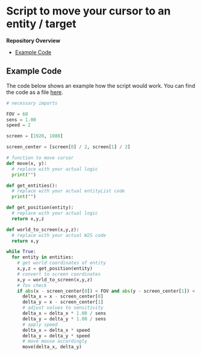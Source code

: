 # Script to move your cursor to an entity / target

**Repository Overview**
- [Example Code](#example)


<h2 id="example">Example Code</h2>

The code below shows an example how the script would work. You can find the code as a file [here](/example.py).

```py
# necessary imports

FOV = 60
sens = 1.00
speed = 2

screen = [1920, 1080]

screen_center = [screen[0] / 2, screen[1] / 2]

# function to move cursor
def move(x, y):
  # replace with your actual logic
  print("")

def get_entities():
  # replace with your actual entityList code
  print("")

def get_position(entity):
  # replace with your actual logic
  return x,y,z

def world_to_screen(x,y,z):
  # replace with your actual W2S code
  return x,y

while True:
  for entity in entities:
    # get world coordinates of entity
    x,y,z = get_position(entity)
    # convert to screen coordinates
    x,y = world_to_screen(x,y,z)
    # fov check
    if abs(x - screen_center[0]) < FOV and abs(y - screen_center[1]) < FOV:
      delta_x = x - screen_center[0]
      delta_y = x - screen_center[1]
      # adjust values to sensitivity
      delta_x = delta_x * 1.00 / sens
      delta_y = delta_y * 1.00 / sens
      # apply speed
      delta_x = delta_x * speed
      delta_y = delta_y * speed
      # move mouse accordingly
      move(delta_x, delta_y)
```
